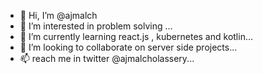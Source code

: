 - 👋 Hi, I’m @ajmalch
- 👀 I’m interested in problem solving ...
- 🌱 I’m currently learning react.js , kubernetes and kotlin...
- 💞️ I’m looking to collaborate on server side projects...
- 📫  reach me in twitter @ajmalcholassery... 

<!---
ajmalch/ajmalch is a ✨ special ✨ repository because its `README.md` (this file) appears on your GitHub profile.
You can click the Preview link to take a look at your changes.
--->
